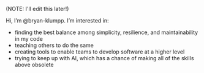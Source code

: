 (NOTE: I'll edit this later!)

Hi, I’m @bryan-klumpp.  I’m interested in:
  - finding the best balance among simplicity, resilience, and maintainability in my code
  - teaching others to do the same
  - creating tools to enable teams to develop software at a higher level
  - trying to keep up with AI, which has a chance of making all of the skills above obsolete

<!---
bryan-klumpp/bryan-klumpp is a ✨ special ✨ repository because its `README.md` (this file) appears on your GitHub profile.
You can click the Preview link to take a look at your changes.
--->
